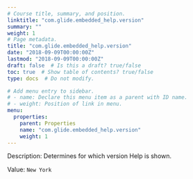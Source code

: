```yaml
---
# Course title, summary, and position.
linktitle: "com.glide.embedded_help.version"
summary: ""
weight: 1
# Page metadata.
title: "com.glide.embedded_help.version"
date: "2018-09-09T00:00:00Z"
lastmod: "2018-09-09T00:00:00Z"
draft: false  # Is this a draft? true/false
toc: true  # Show table of contents? true/false
type: docs  # Do not modify.

# Add menu entry to sidebar.
# - name: Declare this menu item as a parent with ID name.
# - weight: Position of link in menu.
menu:
  properties:
    parent: Properties
    name: "com.glide.embedded_help.version"
    weight: 1
---
```


Description: Determines for which version Help is shown.


Value: `New York`